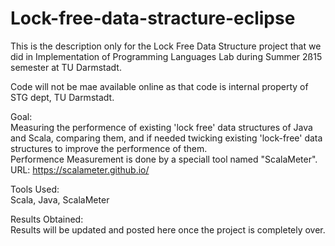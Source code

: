 # Lock-free-data-stracture-eclipse

This is the description only for the Lock Free Data Structure project that we did in Implementation of Programming Languages Lab during Summer 2ß15 semester at TU Darmstadt.  

Code will not be mae available online as that code is internal property of STG dept, TU Darmstadt.  

Goal:  
Measuring the performence of existing 'lock free' data structures of Java and Scala, comparing them, and if needed twicking existing 'lock-free' data structures to improve the performence of them.  
Performence Measurement is done by a speciall tool named "ScalaMeter". URL: https://scalameter.github.io/

Tools Used:  
Scala, Java, ScalaMeter


Results Obtained:  
<Ongoing>
Results will be updated and posted here once the project is completely over.
